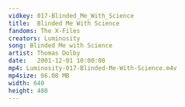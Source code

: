 ```yaml
---
vidkey: 017-Blinded_Me_With_Science
title:  Blinded Me With Science
fandoms: The X-Files
creators: Luminosity
song: Blinded Me with Science
artist: Thomas Dolby
date:   2001-12-01 10:00:00
mp4: Luminosity-017-Blinded-Me-With-Science.m4v
mp4size: 66.08 MB
width: 640
height: 480
---
```



  